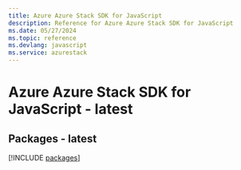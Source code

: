 ```yaml
---
title: Azure Azure Stack SDK for JavaScript
description: Reference for Azure Azure Stack SDK for JavaScript
ms.date: 05/27/2024
ms.topic: reference
ms.devlang: javascript
ms.service: azurestack
---
```

# Azure Azure Stack SDK for JavaScript - latest
## Packages - latest
[!INCLUDE [packages](azure-stack-index.md)]